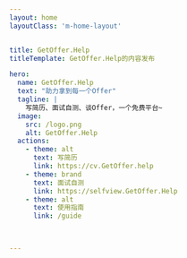 ```yaml
---
layout: home
layoutClass: 'm-home-layout'


title: GetOffer.Help
titleTemplate: GetOffer.Help的内容发布

hero:
  name: GetOffer.Help
  text: "助力拿到每一个Offer"
  tagline: |
    写简历、面试自测、谈Offer，一个免费平台~
  image:
    src: /logo.png
    alt: GetOffer.Help 
  actions:
    - theme: alt
      text: 写简历
      link: https://cv.GetOffer.help
    - theme: brand
      text: 面试自测
      link: https://selfview.GetOffer.Help
    - theme: alt
      text: 使用指南
      link: /guide


  
---
```





<script setup>
import {
  VPTeamPage,
  VPTeamPageTitle,
  VPTeamMembers
} from 'vitepress/theme';
import { icons } from './socialIcons';

const members = [
  {
    avatar: 'https://www.github.com/getofferhelp.png',
    name: '预祝',
    title: '一切顺利',
    desc: '如果拿到Offer的话，就请<br/>欣赏 <a href="https://yanhua.getoffer.help" target="_blank">美丽的烟花</a>吧！',
    
    
  },
  
]
</script>

<DataPanel/>

<VPTeamPage>
  <VPTeamPageTitle>
    <template #title>
      延伸
    </template>
  </VPTeamPageTitle>
  <VPTeamMembers
    :members="members"
  />
</VPTeamPage>

<!--
  <HomeContributors/>
-->